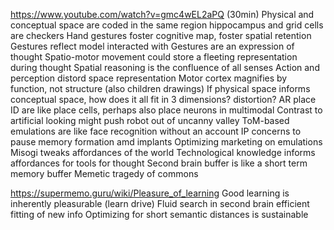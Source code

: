 https://www.youtube.com/watch?v=gmc4wEL2aPQ (30min)
Physical and conceptual space are coded in the same region 
hippocampus and grid cells are checkers
Hand gestures foster cognitive map, foster spatial retention
Gestures reflect model interacted with
Gestures are an expression of thought
Spatio-motor movement could store a fleeting representation during thought
Spatial reasoning is the confluence of all senses
Action and perception distord space representation
Motor cortex magnifies by function, not structure (also children drawings)
If physical space informs conceptual space, how does it all fit in 3 dimensions? distortion?
AR place ID are like place cells, perhaps also place neurons in multimodal
Contrast to artificial looking might push robot out of uncanny valley
ToM-based emulations are like face recognition without an account
IP concerns to pause memory formation amd implants
Optimizing marketing on emulations
Misogi tweaks affordances of the world
Technological knowledge informs affordances for tools for thought
Second brain buffer is like a short term memory buffer
Memetic tragedy of commons

https://supermemo.guru/wiki/Pleasure_of_learning
Good learning is inherently pleasurable (learn drive)
Fluid search in second brain efficient fitting of new info
Optimizing for short semantic distances is sustainable